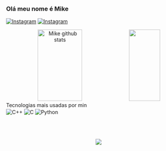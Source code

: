 ### Olá meu nome é Mike

[![Instagram](https://img.shields.io/badge/Instagram-E4405F?style=for-the-badge&logo=instagram&logoColor=white)](https://www.instagram.com/_a_noob_in_the_world_/)
[![Instagram](https://img.shields.io/badge/LinkedIn-0077B5?style=for-the-badge&logo=linkedin&logoColor=white)](https://www.linkedin.com/in/mikeolisilva/)

<div align="center">  
  <img width="49%" height="195px" src="https://github-readme-stats.vercel.app/api?username=MikeSilv4&show_icons=true&count_private=true&hide_border=true&title_color=ff91a4&icon_color=ff91a4&text_color=c9d1d9&bg_color=0d1117" alt="Mike github stats" /> 
  <img width="41%" height="195px" src="https://github-readme-stats.vercel.app/api/top-langs/?username=MikeSilv4&layout=compact&hide_border=true&title_color=ff91a4&text_color=ff91a4&bg_color=0d1117" />
</div>
Tecnologias mais usadas por min
<div style="display: inline_block"></>
    <img align="center" alt="C++" src="https://img.shields.io/badge/C%2B%2B-00599C?style=for-the-badge&logo=c%2B%2B&logoColor=white"/>
    <img align="center" alt="C" src="https://img.shields.io/badge/C-00599C?style=for-the-badge&logo=c&logoColor=white"/>
    <img align="center" alt="Python" src="https://img.shields.io/badge/Python-14354C?style=for-the-badge&logo=python&logoColor=white"/><br/>
    <br>
    <br>
    <br>
</div>


<p align="center"> <img align="center" src="https://profile-counter.glitch.me/MikeSilv4/count.svg" /></p>
